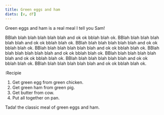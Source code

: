 ```yaml
---
title: Green eggs and ham
diets: [v, df]
---
```

Green eggs and ham is a real meal I tell you Sam!

BBlah blah blah blah blah blah and ok  ok bblah blah ok.
BBlah blah blah blah blah blah and ok  ok bblah blah ok.
BBlah blah blah blah blah blah and ok  ok bblah blah ok.
BBlah blah blah blah blah blah and ok  ok bblah blah ok.
BBlah blah blah blah blah blah and ok  ok bblah blah ok.
BBlah blah blah blah blah blah and ok  ok bblah blah ok.
BBlah blah blah blah blah blah and ok  ok bblah blah ok.
BBlah blah blah blah blah blah and ok  ok bblah blah ok.

:Recipie
1. Get green egg from green chicken.
2. Get green ham from green pig.
3. Get butter from cow.
4. Put all together on pan.

Tada! the classic meal of green eggs and ham.
